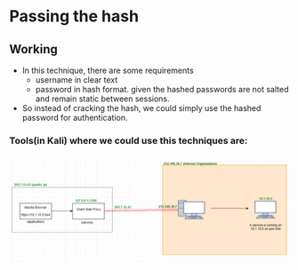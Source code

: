 # Passing the hash

## Working

* In this technique, there are some requirements
  * username in clear text
  * password in hash format. given the hashed passwords are not salted and remain static between sessions.
* So instead of cracking the hash, we could simply use the hashed password for authentication.

### Tools\(in Kali\) where we could use this techniques are:

![pth means passing the hash](../.gitbook/assets/image%20%2834%29.png)




